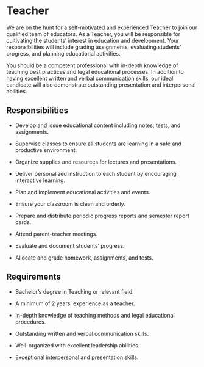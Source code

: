 # Teacher

We are on the hunt for a self-motivated and experienced Teacher to join our qualified team of educators. As a Teacher, you will be responsible for cultivating the students’ interest in education and development. Your responsibilities will include grading assignments, evaluating students’ progress, and planning educational activities.

You should be a competent professional with in-depth knowledge of teaching best practices and legal educational processes. In addition to having excellent written and verbal communication skills, our ideal candidate will also demonstrate outstanding presentation and interpersonal abilities.

## Responsibilities

* Develop and issue educational content including notes, tests, and assignments.

* Supervise classes to ensure all students are learning in a safe and productive environment.

* Organize supplies and resources for lectures and presentations.

* Deliver personalized instruction to each student by encouraging interactive learning.

* Plan and implement educational activities and events.

* Ensure your classroom is clean and orderly.

* Prepare and distribute periodic progress reports and semester report cards.

* Attend parent-teacher meetings.

* Evaluate and document students’ progress.

* Allocate and grade homework, assignments, and tests.

## Requirements

* Bachelor’s degree in Teaching or relevant field.

* A minimum of 2 years’ experience as a teacher.

* In-depth knowledge of teaching methods and legal educational procedures.

* Outstanding written and verbal communication skills.

* Well-organized with excellent leadership abilities.

* Exceptional interpersonal and presentation skills.

